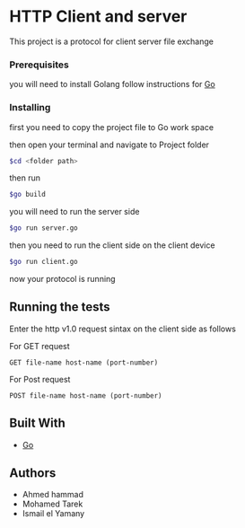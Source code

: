 # HTTP Client and server

This project is a protocol for client server file exchange

### Prerequisites

you will need to install Golang follow instructions for [Go](https://golang.org/doc/install)

### Installing

first you need to copy the project file to Go work space

then open your terminal and navigate to Project folder

```bash
$cd <folder path>
```

then run

```bash
$go build
```

you will need to run the server side

```bash
$go run server.go
```

then you need to run the client side on the client device

```bash
$go run client.go
```

now your protocol is running

## Running the tests

Enter the http v1.0 request sintax on the client side as follows

For GET request

```
GET file-name host-name (port-number)
```

For Post request

```
POST file-name host-name (port-number)
```

## Built With

- [Go](https://golang.org/doc/)

## Authors

- Ahmed hammad
- Mohamed Tarek
- Ismail el Yamany

